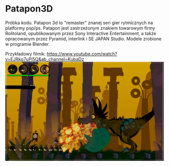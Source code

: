 # Patapon3D
Próbka kodu. Patapon 3d to "remaster" znanej seri gier rytmicznych na platformy psp/ps. Patapon jest zastrzeżonym znakiem towarowym firmy Rolitoland, opublikowanym przez Sony Interactive Entertainment, a także opracowanym przez Pyramid, interlink i SE JAPAN Studio. Modele zrobione w programie Blender.

Przykładowy filmik: https://www.youtube.com/watch?v=EJRkq7uPj5Q&ab_channel=KubaDz
![Alt text](/przyklad.jpg?raw=true "przyklad")
